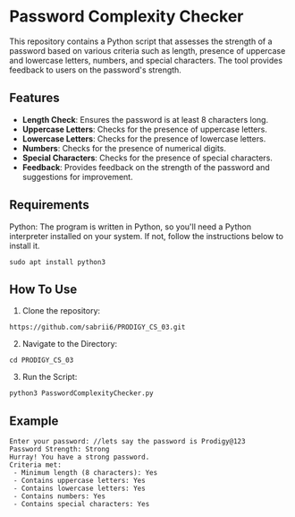 # Password Complexity Checker

This repository contains a Python script that assesses the strength of a password based on various criteria such as length, presence of uppercase and lowercase letters, numbers, and special characters. The tool provides feedback to users on the password's strength.

## Features

- **Length Check**: Ensures the password is at least 8 characters long.
- **Uppercase Letters**: Checks for the presence of uppercase letters.
- **Lowercase Letters**: Checks for the presence of lowercase letters.
- **Numbers**: Checks for the presence of numerical digits.
- **Special Characters**: Checks for the presence of special characters.
- **Feedback**: Provides feedback on the strength of the password and suggestions for improvement.

## Requirements
Python: The program is written in Python, so you'll need a Python interpreter installed on your system. If not, follow the instructions below to install it.
````
sudo apt install python3
````
## How To Use

1. Clone the repository:
````
https://github.com/sabrii6/PRODIGY_CS_03.git
````
2. Navigate to the Directory:
````
cd PRODIGY_CS_03
````
3. Run the Script:
````
python3 PasswordComplexityChecker.py
````
## Example
````
Enter your password: //lets say the password is Prodigy@123
Password Strength: Strong
Hurray! You have a strong password.
Criteria met:
 - Minimum length (8 characters): Yes
 - Contains uppercase letters: Yes
 - Contains lowercase letters: Yes
 - Contains numbers: Yes
 - Contains special characters: Yes
````
